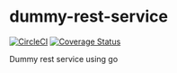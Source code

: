 # dummy-rest-service
[![CircleCI](https://circleci.com/gh/budiariyanto/dummy-rest-service/tree/master.svg?style=svg)](https://circleci.com/gh/budiariyanto/dummy-rest-service/tree/master)
[![Coverage Status](https://coveralls.io/repos/github/budiariyanto/dummy-rest-service/badge.svg)](https://coveralls.io/github/budiariyanto/dummy-rest-service)

Dummy rest service using go
